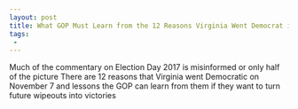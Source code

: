 ```yaml
---
layout: post
title: What GOP Must Learn from the 12 Reasons Virginia Went Democrat in 2017
tags:
 -
---
```

Much of the commentary on Election Day 2017 is misinformed or only half of the picture There are 12 reasons that Virginia went Democratic on November 7 and lessons the GOP can learn from them if they want to turn future wipeouts into victories
